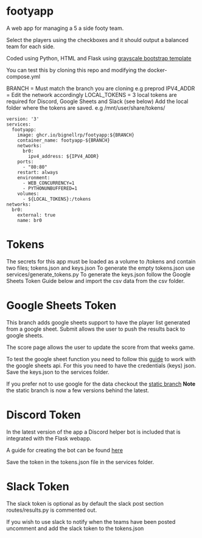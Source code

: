 # footyapp

A web app for managing a 5 a side footy team.

Select the players using the checkboxes and it should output a balanced team
for each side.

Coded using Python, HTML and Flask using
[grayscale bootstrap template](https://startbootstrap.com/theme/grayscale)

You can test this by cloning this repo and modifying the docker-compose.yml

BRANCH = Must match the branch you are cloning e.g preprod
IPV4_ADDR = Edit the network accordingly
LOCAL_TOKENS = 3 local tokens are required for Discord, Google Sheets and Slack (see below)
Add the local folder where the tokens are saved. e.g /mnt/user/share/tokens/

```
version: '3'
services:
  footyapp:
    image: ghcr.io/bignellrp/footyapp:${BRANCH}
    container_name: footyapp-${BRANCH}
    networks:
      br0:
        ipv4_address: ${IPV4_ADDR}
    ports:
      - "80:80"
    restart: always
    environment:
      - WEB_CONCURRENCY=1
      - PYTHONUNBUFFERED=1
    volumes:
      - ${LOCAL_TOKENS}:/tokens
networks:
  br0:
    external: true
    name: br0
```

# Tokens

The secrets for this app must be loaded as a volume to /tokens and contain two files; tokens.json and keys.json
To generate the empty tokens.json use services/generate_tokens.py
To generate the keys.json follow the Google Sheets Token Guide below and import the csv data from the csv folder.

# Google Sheets Token

This branch adds google sheets support to have the player list generated from a
google sheet. Submit allows the user to push the results back to google sheets. 

The score page allows the user to update the score from that weeks game.

To test the google sheet function you need to follow this
[guide](https://www.youtube.com/watch?v=4ssigWmExak)
to work with the google sheets api. For this you need to have the credentials (keys)
json. Save the keys.json to the services folder.

If you prefer not to use google for the data checkout the [static branch](https://github.com/bignellrp/footyapp/tree/static) **Note** the static branch is now a few versions behind the latest.

# Discord Token

In the latest version of the app a Discord helper bot is included that is integrated with the Flask webapp.

A guide for creating the bot can be found [here](https://discordpy.readthedocs.io/en/stable/discord.html)

Save the token in the tokens.json file in the services folder.

# Slack Token

The slack token is optional as by default the slack post section routes/results.py is commented out. 

If you wish to use slack to notify when the teams have been posted uncomment and add the slack token to the tokens.json